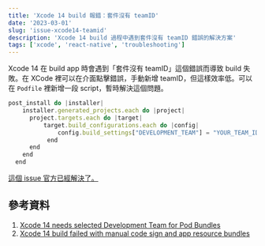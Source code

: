 ```yaml
---
title: 'Xcode 14 build 報錯：套件沒有 teamID'
date: '2023-03-01'
slug: 'issue-xcode14-teamid'
description: 'Xcode 14 build 過程中遇到套件沒有 teamID 錯誤的解決方案'
tags: ['xcode', 'react-native', 'troubleshooting']
---
```


Xcode 14 在 build app 時會遇到「套件沒有 teamID」這個錯誤而導致 build 失敗。在 XCode 裡可以在介面點擊錯誤，手動新增 teamID，但這樣效率低。可以在 `Podfile` 裡新增一段 script，暫時解決這個問題。

```jsx
post_install do |installer|
    installer.generated_projects.each do |project|
      project.targets.each do |target|
          target.build_configurations.each do |config|
              config.build_settings["DEVELOPMENT_TEAM"] = "YOUR_TEAM_ID"
           end
      end
    end
  end
```

[這個 issue 官方已經解決了。](https://github.com/CocoaPods/CocoaPods/pull/11723)

## 參考資料

1. [Xcode 14 needs selected Development Team for Pod Bundles](https://stackoverflow.com/questions/72561696/xcode-14-needs-selected-development-team-for-pod-bundles)
2. [Xcode 14 build failed with manual code sign and app resource bundles](https://github.com/CocoaPods/CocoaPods/issues/11402)
